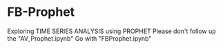 # FB-Prophet
Exploring TIME SERIES ANALYSIS using PROPHET
Please don't follow up the "AV_Prophet.ipynb"
Go with "FBProphet.ipynb"
